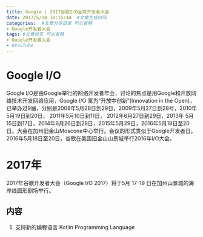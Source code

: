 ```yaml
---
title: Google | 2017谷歌I/O全球开发者大会
date: 2017/5/18 10:15:44  #文章生成时间
categories:  #文章分类目录 可以省略
- Google开发者大会
tags: #文章标签 可以省略
- Google开发者大会
- #YouTube
---
```

# Google I/O #
Google I/O是由Google举行的网络开发者年会，讨论的焦点是用Google和开放网络技术开发网络应用，Google I/O 寓为“开放中创新”(Innovation in the Open)，已举办过9届，分别是2008年5月28日到29日，2009年5月27日到28号，2010年5月19日到20日， 2011年5月10日到11日， 2012年6月27日到29日，2013年 5月15日到17日，2014年6月26日到28日，2015年5月29日，2016年5月18日至20日。大会在加州旧金山Moscone中心举行。会议的形式类似于Google开发者日。2016年5月18日至20日，谷歌在美国旧金山山景城举行2016年I/O大会。

# 2017年 #
2017年谷歌开发者大会（Google I/O 2017）将于5月 17-19 日在加州山景城的海岸线圆形剧场举行。
## 内容 ##
1. 支持新的编程语言 Kotlin Programming Language
